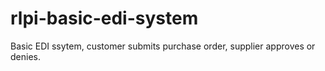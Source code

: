 # rlpi-basic-edi-system
 Basic EDI ssytem, customer submits purchase order, supplier approves or denies. 
